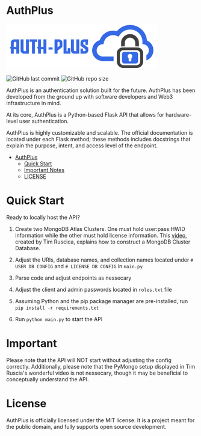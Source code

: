 # AuthPlus
<img src="https://github.com/ayushgun/auth-plus/blob/main/images/main.png" alt="Logo" width="400">

![GitHub last commit](https://img.shields.io/github/last-commit/ayushgun/auth-plus?logo=github) ![GitHub repo size](https://img.shields.io/github/repo-size/ayushgun/auth-plus?logo=github)

AuthPlus is an authentication solution built for the future. AuthPlus has been developed from the ground up with software developers and Web3 infrastructure in mind. 

At its core, AuthPlus is a Python-based Flask API that allows for hardware-level user authentication.

AuthPlus is highly customizable and scalable. The official documentation is located under each Flask method; these methods includes docstrings that explain the purpose, intent, and access level of the endpoint. 

- [AuthPlus](https://authpl.us)
  - [Quick Start](#quick-start)
  - [Important Notes](#important)
  - [LICENSE](https://github.com/ayushgun/auth-plus/blob/main/LICENSE)

# Quick Start
Ready to locally host the API?

1. Create two MongoDB Atlas Clusters. One must hold user:pass:HWID information while the other must hold license information. This [video](https://www.youtube.com/watch?v=rE_bJl2GAY8), created by Tim Ruscica, explains how to construct a MongoDB Cluster Database.

2. Adjust the URIs, database names, and collection names located under `# USER DB CONFIG` and `# LICENSE DB CONFIG` in `main.py`

3. Parse code and adjust endpoints as nessecary

4. Adjust the client and admin passwords located in `roles.txt` file

5. Assuming Python and the pip package manager are pre-installed, run `pip install -r requirements.txt`

6. Run `python main.py` to start the API

# Important
Please note that the API will NOT start without adjusting the config correctly. Additionally, please note that the PyMongo setup displayed in Tim Ruscia's wonderful video is not nessecary, though it may be beneficial to conceptually understand the API.

# License
AuthPlus is officially licensed under the MIT license. It is a project meant for the public domain, and fully supports open source development.
